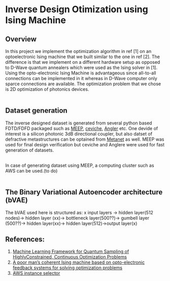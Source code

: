 # Inverse Design Otimization using Ising Machine
## Overview
In this project we implement the optimization algorithm in ref [1] on an optoelectronic Ising machine that we built similar to the one in ref [2]. The difference is that we implement on a different hardware setup as opposed to D-Wave quantum annealers which were used as the Ising solver in [1]. Using the opto-electronic Ising Machine is advantageous since all-to-all connections can be implemented in it whereas in D-Wave computer only sparce connections are available. The optimization problem that we chose is 2D optimization of photonics devices.<br /><br/>

## Dataset generation

The inverse designed dataset is generated from several python based FDTD/FDFD packaged such as [MEEP](https://github.com/NanoComp/meep), [ceviche](https://github.com/fancompute/ceviche), [Angler](https://github.com/fancompute/angler/tree/master) etc. One devide of interest is a silicon photonic 3dB directional coupler, but also datset of defractive metastructures can be optained from [Metanet](http://metanet.stanford.edu/) as well. MEEP was used for final design verification but ceviche and Anglere were used for fast generation of datasets.<br /><br />

In case of generating dataset using MEEP, a computing cluster such as AWS can be used.(to do)<br /><br />

## The Binary Variational Autoencoder architecture (bVAE)

The bVAE used here is structured as: x input layers -> hidden layer(512 nodes)-> hidden layer (xx)-> bottleneck layer(500??)-> gumbell layer (500??)-> hidden layer(xx)-> hidden layer(512)->output layer(x)<br />




## References: <br />
1. [Machine Learning Framework for Quantum Sampling of HighlyConstrained, Continuous Optimization Problems ](https://aip.scitation.org/doi/10.1063/5.0060481)<br />
2. [A poor man’s coherent Ising machine based on opto-electronic feedback systems for solving optimization problems](https://www.nature.com/articles/s41467-019-11484-3)<br />
3. [AWS instance selector](https://d1.awsstatic.com/AWS%20EC2%20for%20HPC%20Solution%20brief%20Final.pdf)


